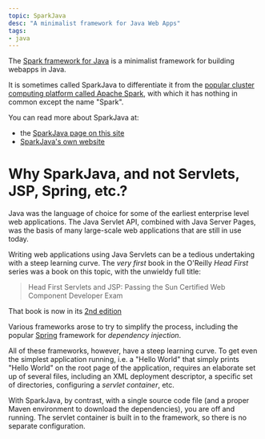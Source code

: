 ```yaml
---
topic: SparkJava
desc: "A minimalist framework for Java Web Apps"
tags:
- java
---
```


The [Spark framework for Java](/topics/spark-java.md) is a minimalist framework for building webapps in Java.

It is sometimes called SparkJava to differentiate it from the [popular cluster computing platform called Apache Spark](https://spark.apache.org/docs/1.1.0/index.html), with which it has nothing in common except the name "Spark".

You can read more about SparkJava at:

* the [SparkJava page on this site](/topics/spark-java/)
* [SparkJava's own website](http://sparkjava.com/)

# Why SparkJava, and not Servlets, JSP, Spring, etc.?

Java was the language of choice for some of the earliest enterprise level web applications.  The Java Servlet API, combined with Java Server Pages, was the basis of many large-scale web applications that are still in use today.

Writing web applications using Java Servlets can be a tedious undertaking with a steep learning curve.
The *very first* book in the O'Reilly *Head First* series was a book on this topic, with the unwieldy full title:

> Head First Servlets and JSP: Passing the Sun Certified Web Component Developer Exam

That book is now in its [2nd edition](http://shop.oreilly.com/product/9780596516680.do)

Various frameworks arose to try to simplify the process, including the popular [Spring](https://projects.spring.io/spring-framework/) framework
for *dependency injection*.

All of these frameworks, however, have a steep learning curve.  To get even the simplest application running, i.e. a "Hello World" that simply prints "Hello World" on the root page of the application, requires an elaborate set up of several files, including an XML deployment descriptor, a specific set of directories, configuring a *servlet container*, etc.

With SparkJava, by contrast, with a single source code file (and a proper Maven environment to download the dependencies), you are off and running.     The servlet container is built in to the framework, so there is no separate configuration.

